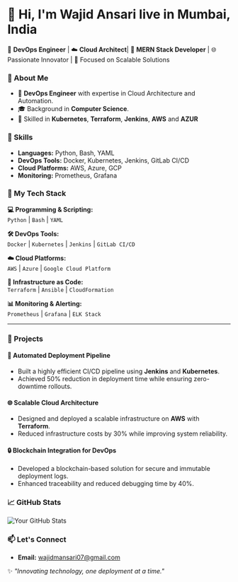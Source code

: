 # 👋 Hi, I'm Wajid Ansari live in Mumbai, India

🔧 **DevOps Engineer** | ☁️ **Cloud Architect**| 🚀 **MERN Stack Developer** | 🌐 Passionate Innovator | 🎯 Focused on Scalable Solutions  

### 🚀 About Me
- 💼 **DevOps Engineer** with expertise in Cloud Architecture and Automation.
- 🎓 Background in **Computer Science**.
- 🔧 Skilled in **Kubernetes**, **Terraform**, **Jenkins**, **AWS** and **AZUR**

### 🌟 Skills
- **Languages:** Python, Bash, YAML  
- **DevOps Tools:** Docker, Kubernetes, Jenkins, GitLab CI/CD  
- **Cloud Platforms:** AWS, Azure, GCP
- **Monitoring:** Prometheus, Grafana

### 🌟 My Tech Stack  

**💻 Programming & Scripting:**  
`Python` | `Bash` | `YAML`  

**🛠️ DevOps Tools:**  
`Docker` | `Kubernetes` | `Jenkins` | `GitLab CI/CD`  

**☁️ Cloud Platforms:**  
`AWS` | `Azure` | `Google Cloud Platform`  

**🔧 Infrastructure as Code:**  
`Terraform` | `Ansible` | `CloudFormation`  

**📊 Monitoring & Alerting:**  
`Prometheus` | `Grafana` | `ELK Stack`  

---

### 📂 Projects  

#### 🚀 **Automated Deployment Pipeline**  
- Built a highly efficient CI/CD pipeline using **Jenkins** and **Kubernetes**.  
- Achieved 50% reduction in deployment time while ensuring zero-downtime rollouts.  

#### 🌐 **Scalable Cloud Architecture**  
- Designed and deployed a scalable infrastructure on **AWS** with **Terraform**.  
- Reduced infrastructure costs by 30% while improving system reliability.  

#### 🔒 **Blockchain Integration for DevOps**  
- Developed a blockchain-based solution for secure and immutable deployment logs.  
- Enhanced traceability and reduced debugging time by 40%.  

### 📈 GitHub Stats
![Your GitHub Stats](https://github-readme-stats.vercel.app/api?username=yourusername&show_icons=true&theme=radical)



### 📫 Let's Connect  
- **Email:** wajidmansari07@gmail.com  


✨ _"Innovating technology, one deployment at a time."_  




